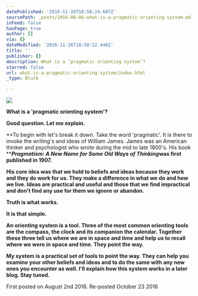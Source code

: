 ```yaml
---
datePublished: '2016-11-26T18:50:24.607Z'
sourcePath: _posts/2016-08-06-what-is-a-pragmatic-orienting-system.md
inFeed: false
hasPage: true
author: []
via: {}
dateModified: '2016-11-26T18:50:22.446Z'
title: ''
publisher: {}
description: What is a ‘pragmatic orienting system’?
starred: false
url: what-is-a-pragmatic-orienting-system/index.html
_type: Blurb

---
```

![](https://the-grid-user-content.s3-us-west-2.amazonaws.com/cd8178a6-b472-480a-91af-9fa1e3979034.jpg)

**What is a 'pragmatic orienting system'?**

**Good question. Let me explain.**

**To begin with let's break it down. Take the word 'pragmatic'. It is there to invoke the writing's and ideas of William James. James was an American thinker and psychologist who wrote during the mid to late 1800's. His book **_**Pragmatism: A New Name for Some Old Ways of Thinking**_**was first published in 1907\.**

**His core idea was that we hold to beliefs and ideas because they work and they do work for us. They make a difference in what we do and how we live. Ideas are practical and useful and those that we find impractical and don't find any use for them we ignore or abandon.**

**Truth is what works.**

**It is that simple.**

**An orienting system is a tool. Three of the most common orienting tools are the compass, the clock and its companion the calendar. Together these three tell us where we are in space and time and help us to recall where we were in space and time. They point the way.**

**My system is a practical set of tools to point the way. They can help you examine your other beliefs and ideas and to do the same with any new ones you encounter as well. I'll explain how this system works in a later blog. Stay tuned.**

First posted on August 2nd 2016\. Re-posted October 23 2016